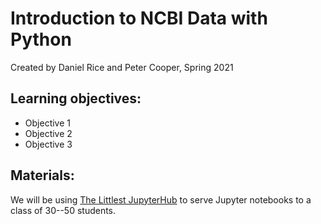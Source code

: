 # Introduction to NCBI Data with Python
Created by Daniel Rice and Peter Cooper, Spring 2021

## Learning objectives:
- Objective 1
- Objective 2
- Objective 3

## Materials:

We will be using [The Littlest JupyterHub](https://tljh.jupyter.org/en/latest/index.html) to serve Jupyter notebooks to a class of 30--50 students.
